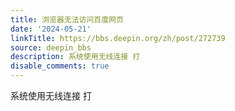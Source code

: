 ```yaml
---
title: 浏览器无法访问百度网页
date: '2024-05-21'
linkTitle: https://bbs.deepin.org/zh/post/272739
source: deepin_bbs
description: 系统使用无线连接 打
disable_comments: true
---
```

系统使用无线连接 打
